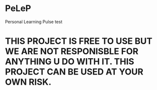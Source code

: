 # PeLeP
Personal Learning Pulse
test
# THIS PROJECT IS FREE TO USE BUT  WE ARE NOT RESPONISBLE FOR ANYTHING U DO WITH IT. THIS PROJECT CAN BE USED AT YOUR OWN RISK.
